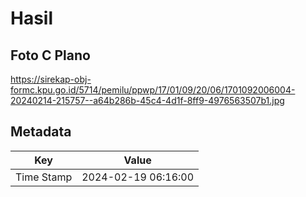 # Hasil

## Foto C Plano

https://sirekap-obj-formc.kpu.go.id/5714/pemilu/ppwp/17/01/09/20/06/1701092006004-20240214-215757--a64b286b-45c4-4d1f-8ff9-4976563507b1.jpg


## Metadata

| Key        | Value               |
| ---------- | ------------------- |
| Time Stamp | 2024-02-19 06:16:00 |



